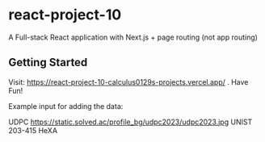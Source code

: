 # react-project-10
A Full-stack React application with Next.js + page routing (not app routing)

## Getting Started

Visit: https://react-project-10-calculus0129s-projects.vercel.app/ . Have Fun!

Example input for adding the data:

UDPC
https://static.solved.ac/profile_bg/udpc2023/udpc2023.jpg
UNIST 203-415
HeXA
